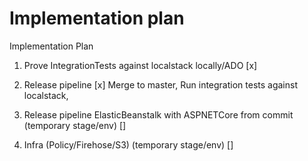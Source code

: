 # Implementation plan 
Implementation Plan
1. Prove IntegrationTests against localstack locally/ADO [x]
2. Release pipeline [x]
    Merge to master, 
    Run integration tests against localstack,
    
3. Release pipeline ElasticBeanstalk with ASPNETCore from commit (temporary stage/env) []
4. Infra (Policy/Firehose/S3) (temporary stage/env) []